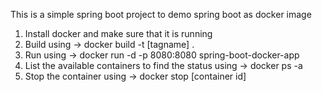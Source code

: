 This is a simple spring boot project to demo spring boot as docker image

1. Install docker and make sure that it is running
2. Build using -> docker build -t [tagname] .
3. Run using ->  docker run -d -p 8080:8080 spring-boot-docker-app
4. List the available containers to find the status using -> docker ps -a
5. Stop the container using -> docker stop [container id]
